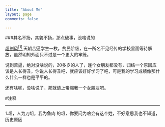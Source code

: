 ```yaml
---
title: "About Me"
layout: page
comments: false

---
```


###其名不扬，其貌不扬，那点破事，没啥说的

<a href="https://twitter.com/Angela_what0">俎创风<a href="#com"><sup>[1]</sup></a></a>,天朝苦逼学生一枚，贫民阶级，在一所名不见经传的学校里面等待解放，虽然明知外面只不过是一个更大的牢笼。

说到苦逼，绝对没啥说的，20多岁的人了，连个女朋友都没有，归结一个原因应该是人长得丑。你说人长得丑吧，就应该好好学习了吧，可是我的学习成绩像那什么什么一样也是平平的。

还有啥呢，没啥说了，那就请上帝赐我一个女朋友吧。

#注释
<hr/>
<a name="com">1</a>.俎，人为刀俎，我为鱼肉 的俎，你要问为啥会有这个姓，不好意思我也不知道，历史原因





